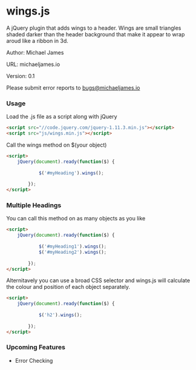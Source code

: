 # wings.js
A jQuery plugin that adds wings to a header.
Wings are small triangles shaded darker than the header background that make it appear to wrap aroud like a ribbon in 3d.

Author: Michael James

URL: michaeljames.io

Version: 0.1

Please submit error reports to bugs@michaeljames.io


### Usage

Load the .js file as a script along with jQuery
```html
<script src="//code.jquery.com/jquery-1.11.3.min.js"></script>
<script src="js/wings.min.js"></script>
```

Call the wings method on $(your object)
```html
<script>
	jQuery(document).ready(function($) {
          
        	$('#myHeading').wings();
          
        });
</script>
```

### Multiple Headings
You can call this method on as many objects as you like
```html
<script>
	jQuery(document).ready(function($) {
          
        	$('#myHeading1').wings();
        	$('#myHeading2').wings();
          
        });
</script>
```

Alternitavely you can use a broad CSS selector and wings.js will calculate the colour and position of each object separately.
```html
<script>
	jQuery(document).ready(function($) {
          
        	$('h2').wings();
   
        });
</script>
```

### Upcoming Features
* Error Checking
